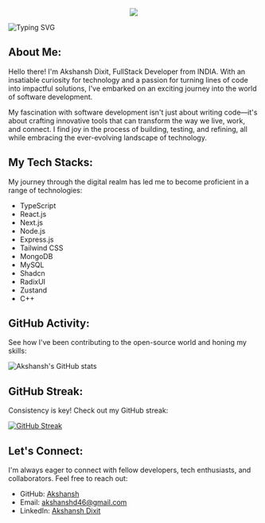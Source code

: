 <div align="center">
  <img src="https://camo.githubusercontent.com/c04834991bd724271632b1aa569fd5ae9564b2c12fdea274f8d577695c8f835d/68747470733a2f2f6d656469612e67726170686173736574732e636f6d2f694f48566b775a4a53524f4f394c616670486958" width="auto" height="auto"/>
</div>



![Typing SVG](https://readme-typing-svg.herokuapp.com?size=57&duration=1800&color=00DB4D&multiline=true&width=1200&height=150&lines=Welcome+Visitor!;I'm+Akshansh+Dixit%2C+An+aspiring+dev💻+;++++++)

## About Me:
Hello there! I'm Akshansh Dixit, FullStack Developer from INDIA. With an insatiable curiosity for technology and a passion for turning lines of code into impactful solutions, I've embarked on an exciting journey into the world of software development.

My fascination with software development isn't just about writing code—it's about crafting innovative tools that can transform the way we live, work, and connect. I find joy in the process of building, testing, and refining, all while embracing the ever-evolving landscape of technology.

## My Tech Stacks:
My journey through the digital realm has led me to become proficient in a range of technologies:

- TypeScript
- React.js
- Next.js
- Node.js
- Express.js
- Tailwind CSS
- MongoDB
- MySQL
- Shadcn
- RadixUI
- Zustand
- C++



## GitHub Activity:
See how I've been contributing to the open-source world and honing my skills:

![Akshansh's GitHub stats](https://github-readme-stats.vercel.app/api?username=a8sh&show_icons=true&theme=midnight-purple)

## GitHub Streak:
Consistency is key! Check out my GitHub streak:

[![GitHub Streak](https://github-readme-streak-stats.herokuapp.com/?user=a8sh&theme=soft-green&date_format=M%20j%5B%2C%20Y%5D)](https://git.io/streak-stats)

## Let's Connect:
I'm always eager to connect with fellow developers, tech enthusiasts, and collaborators. Feel free to reach out:

- GitHub: [Akshansh](https://github.com/a8sh)
- Email: akshanshd46@gmail.com
- LinkedIn: [Akshansh Dixit](https://www.linkedin.com/in/akshansh-dixit-215696210/)
